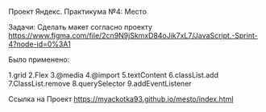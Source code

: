 Проект Яндекс. Практикума №4: Место

Задачи:
Сделать макет согласно проекту https://www.figma.com/file/2cn9N9jSkmxD84oJik7xL7/JavaScript.-Sprint-4?node-id=0%3A1

Было применено:

1.grid
2.Flex
3.@media
4.@import
5.textContent
6.classList.add
7.ClassList.remove
8.querySelector
9.addEventListener

Ссылка на Проект https://myackotka93.github.io/mesto/index.html